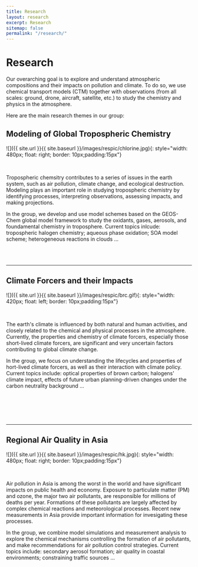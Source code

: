 ```yaml
---
title: Research
layout: research
excerpt: Research
sitemap: false
permalink: "/research/"
---
```


# Research

Our overarching goal is to explore and understand atmospheric compositions and their impacts on pollution and climate. To do so, we use chemical transport models (CTM) together with observations (from all scales: ground, drone, aircraft, satellite, etc.) to study the chemistry and physics in the atmosphere. 

Here are the main research themes in our group:


## Modeling of Global Tropospheric Chemistry

![]({{ site.url }}{{ site.baseurl }}/images/respic/chlorine.jpg){: style="width: 480px; float: right; border: 10px;padding:15px"}

<br />

Tropospheric chemsitry contributes to a series of issues in the earth system, such as air pollution, climate change, and ecological destruction. Modeling plays an important role in studying tropospheric chemistry by identifying processes, interpreting observations, assessing impacts, and making projections. 

In the group, we develop and use model schemes based on the GEOS-Chem global model framework to study the oxidants, gases, aerosols, and foundamental chemistry in troposphere. Current topics inlcude: tropospheric halogen chemistry; aqueous phase oxidation; SOA model scheme; heterogeneous reactions in clouds ...

<br/>
<br/>

----
## Climate Forcers and their Impacts

![]({{ site.url }}{{ site.baseurl }}/images/respic/brc.gif){: style="width: 420px; float: left; border: 10px;padding:15px"}

<br />

The earth's climate is influenced by both natural and human activities, and closely related to the chemical and physical processes in the atmosphere. Currently, the properties and chemistry of climate forcers, especially those short-lived climate forcers, are significant and very uncertain factors contributing to global climate change.  

In the group, we focus on understanding the lifecycles and properties of hort-lived climate forcers, as well as their interaction with climate policy. Current topics include: optical properties of brown carbon; halogens' climate impact, effects of future urban planning-driven changes under the carbon neutrality background  ...


<br/>
<br/>
<br/>
<br/>

----
## Regional Air Quality in Asia
![]({{ site.url }}{{ site.baseurl }}/images/respic/hk.jpg){: style="width: 480px; float: right; border: 10px;padding:15px"}

<br />

Air pollution in Asia is among the worst in the world and have significant impacts on public health and economy. Exposure to particulate matter (PM) and ozone, the major two air pollutants, are responsible for millions of deaths per year. Formations of these pollutants are largely affected by complex chemical reactions and meteorological processes. Recent new measurements in Asia provide important information for invesigating these processes.

In the group, we combine model simulations and measurement analysis to explore the chemical mechanisms controlling the formation of air pollutants, and make recommendations for air pollution control strategies. Current topics include: secondary aerosol formation; air quality in coastal environments; constraining traffic sources ...

<br />
<br />
